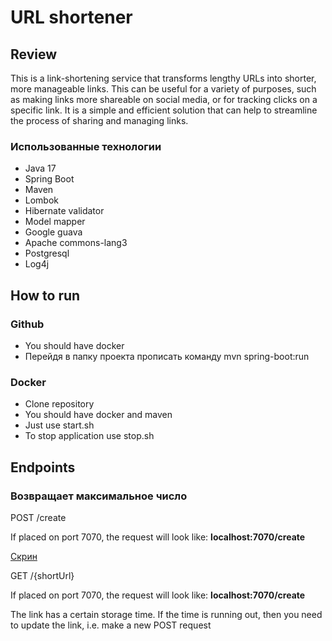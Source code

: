# URL shortener
## Review
This is a link-shortening service that transforms lengthy URLs into shorter, 
more manageable links. This can be useful for a variety of purposes, 
such as making links more shareable on social media, or for tracking clicks 
on a specific link. It is a simple and efficient solution that can help to streamline 
the process of sharing and managing links.

### Использованные технологии
* Java 17
* Spring Boot
* Maven
* Lombok
* Hibernate validator
* Model mapper
* Google guava
* Apache commons-lang3
* Postgresql
* Log4j

## How to run
### Github
* You should have docker
* Перейдя в папку проекта прописать команду
mvn spring-boot:run

### Docker
* Clone repository
* You should have docker and maven
* Just use start.sh
* To stop application use stop.sh

## Endpoints
### Возвращает максимальное число
POST /create

If placed on port 7070, the request will look like:
**localhost:7070/create**

[Скрин](https://github.com/AntonAcorn/Resources/blob/main/files/URLShortener/img.png)

GET /{shortUrl}

If placed on port 7070, the request will look like:
**localhost:7070/create**

The link has a certain storage time. If the time is running out, 
then you need to update the link, i.e. make a new POST request





